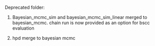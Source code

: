  Deprecated folder:
 1. Bayesian_mcmc_sim and bayesian_mcmc_sim_linear
    merged to bayesian_mcmc. chain run is now provided as an option for bscc evaluation

2. hpd
    merge to bayesian mcmc
